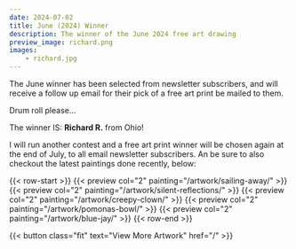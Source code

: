 ```yaml
---
date: 2024-07-02
title: June (2024) Winner
description: The winner of the June 2024 free art drawing
preview_image: richard.png
images:
    - richard.jpg
---
```


The June winner has been selected from newsletter subscribers, and will receive a follow up email for their pick of a free art print be mailed to them.

Drum roll please...

<!--more-->

The winner IS: **Richard R.** from Ohio!

I will run another contest and a free art print winner will be chosen again at the end of July, to all email newsletter subscribers. An be sure to also checkout the latest paintings done recently, below:

{{< row-start >}}
    {{< preview col="2" painting="/artwork/sailing-away/" >}}
    {{< preview col="2" painting="/artwork/silent-reflections/" >}}
    {{< preview col="2" painting="/artwork/creepy-clown/" >}}
    {{< preview col="2" painting="/artwork/pomonas-bowl/" >}}
    {{< preview col="2" painting="/artwork/blue-jay/" >}}
{{< row-end >}}

{{< button class="fit" text="View More Artwork" href="/" >}}
